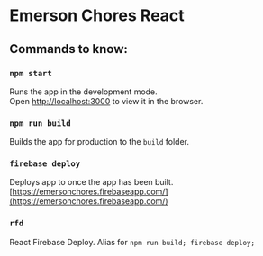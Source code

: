# Emerson Chores React

## Commands to know:

### `npm start`

Runs the app in the development mode.<br>
Open [http://localhost:3000](http://localhost:3000) to view it in the browser.

### `npm run build`

Builds the app for production to the `build` folder.

### `firebase deploy`

Deploys app to once the app has been built. [https://emersonchores.firebaseapp.com/](https://emersonchores.firebaseapp.com/)

### `rfd`

React Firebase Deploy. Alias for `npm run build; firebase deploy;`

